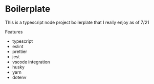 # Boilerplate

This is a typescript node project boilerplate that I really enjoy as of 7/21

Features
- typescript
- eslint
- prettier
- jest
- vscode integration
- husky
- yarn
- dotenv